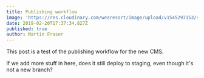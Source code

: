 ```yaml
---
title: Publishing workflow
image: 'https://res.cloudinary.com/wearesort/image/upload/v1545297153/sample.jpg'
date: 2019-02-20T17:37:34.827Z
published: true
author: Martin Fraser
---
```

This post is a test of the publishing workflow for the new CMS.

If we add more stuff in here, does it still deploy to staging, even though it's not a new branch?
